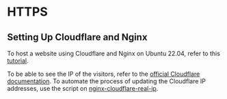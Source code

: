 # HTTPS

## Setting Up Cloudflare and Nginx

To host a website using Cloudflare and Nginx on Ubuntu 22.04, refer to this [tutorial](https://www.digitalocean.com/community/tutorials/how-to-host-a-website-using-cloudflare-and-nginx-on-ubuntu-22-04).

To be able to see the IP of the visitors, refer to the [official Cloudflare documentation](https://developers.cloudflare.com/support/troubleshooting/restoring-visitor-ips/restoring-original-visitor-ips/). To automate the process of updating the Cloudflare IP addresses, use the script on [nginx-cloudflare-real-ip](https://github.com/ergin/nginx-cloudflare-real-ip).
